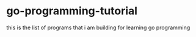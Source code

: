 # go-programming-tutorial
this is the list of programs that i am building for learning go programming
